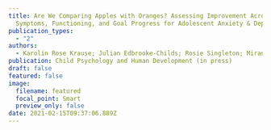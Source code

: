 ```yaml
---
title: Are We Comparing Apples with Oranges? Assessing Improvement Across
  Symptoms, Functioning, and Goal Progress for Adolescent Anxiety & Depression
publication_types:
  - "2"
authors:
  - Karolin Rose Krause; Julian Edbrooke-Childs; Rosie Singleton; Miranda Wolpert
publication: Child Psychology and Human Development (in press)
draft: false
featured: false
image:
  filename: featured
  focal_point: Smart
  preview_only: false
date: 2021-02-15T09:37:06.889Z
---
```

